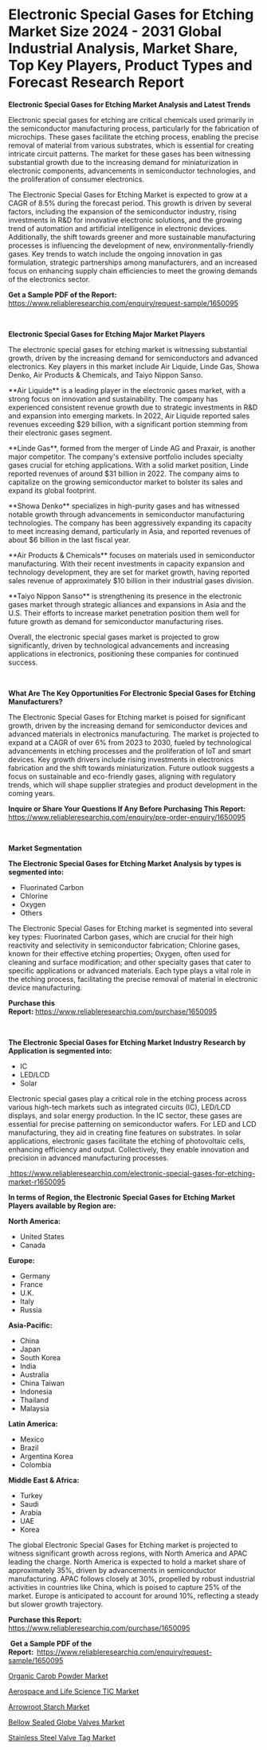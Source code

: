 <p><h1>Electronic Special Gases for Etching Market Size 2024 - 2031 Global Industrial Analysis, Market Share, Top Key Players, Product Types and Forecast Research Report</h1></p><p><strong>Electronic Special Gases for Etching Market Analysis and Latest Trends</strong></p>
<p><p>Electronic special gases for etching are critical chemicals used primarily in the semiconductor manufacturing process, particularly for the fabrication of microchips. These gases facilitate the etching process, enabling the precise removal of material from various substrates, which is essential for creating intricate circuit patterns. The market for these gases has been witnessing substantial growth due to the increasing demand for miniaturization in electronic components, advancements in semiconductor technologies, and the proliferation of consumer electronics.</p><p>The Electronic Special Gases for Etching Market is expected to grow at a CAGR of 8.5% during the forecast period. This growth is driven by several factors, including the expansion of the semiconductor industry, rising investments in R&D for innovative electronic solutions, and the growing trend of automation and artificial intelligence in electronic devices. Additionally, the shift towards greener and more sustainable manufacturing processes is influencing the development of new, environmentally-friendly gases. Key trends to watch include the ongoing innovation in gas formulation, strategic partnerships among manufacturers, and an increased focus on enhancing supply chain efficiencies to meet the growing demands of the electronics sector.</p></p>
<p><strong>Get a Sample PDF of the Report:&nbsp;</strong> <a href="https://www.reliableresearchiq.com/enquiry/request-sample/1650095?utm_campaign=1087&utm_medium=2&utm_source=Github&utm_content=ia&utm_term=27122024&utm_id=electronic-special-gases-for-etching">https://www.reliableresearchiq.com/enquiry/request-sample/1650095</a></p>
<p>&nbsp;</p>
<p><strong>Electronic Special Gases for Etching Major Market Players</strong></p>
<p><p>The electronic special gases for etching market is witnessing substantial growth, driven by the increasing demand for semiconductors and advanced electronics. Key players in this market include Air Liquide, Linde Gas, Showa Denko, Air Products & Chemicals, and Taiyo Nippon Sanso.</p><p>**Air Liquide** is a leading player in the electronic gases market, with a strong focus on innovation and sustainability. The company has experienced consistent revenue growth due to strategic investments in R&D and expansion into emerging markets. In 2022, Air Liquide reported sales revenues exceeding $29 billion, with a significant portion stemming from their electronic gases segment.</p><p>**Linde Gas**, formed from the merger of Linde AG and Praxair, is another major competitor. The company's extensive portfolio includes specialty gases crucial for etching applications. With a solid market position, Linde reported revenues of around $31 billion in 2022. The company aims to capitalize on the growing semiconductor market to bolster its sales and expand its global footprint.</p><p>**Showa Denko** specializes in high-purity gases and has witnessed notable growth through advancements in semiconductor manufacturing technologies. The company has been aggressively expanding its capacity to meet increasing demand, particularly in Asia, and reported revenues of about $6 billion in the last fiscal year.</p><p>**Air Products & Chemicals** focuses on materials used in semiconductor manufacturing. With their recent investments in capacity expansion and technology development, they are set for market growth, having reported sales revenue of approximately $10 billion in their industrial gases division.</p><p>**Taiyo Nippon Sanso** is strengthening its presence in the electronic gases market through strategic alliances and expansions in Asia and the U.S. Their efforts to increase market penetration position them well for future growth as demand for semiconductor manufacturing rises.</p><p>Overall, the electronic special gases market is projected to grow significantly, driven by technological advancements and increasing applications in electronics, positioning these companies for continued success.</p></p>
<p>&nbsp;</p>
<p><strong>What Are The Key Opportunities For Electronic Special Gases for Etching Manufacturers?</strong></p>
<p><p>The Electronic Special Gases for Etching market is poised for significant growth, driven by the increasing demand for semiconductor devices and advanced materials in electronics manufacturing. The market is projected to expand at a CAGR of over 6% from 2023 to 2030, fueled by technological advancements in etching processes and the proliferation of IoT and smart devices. Key growth drivers include rising investments in electronics fabrication and the shift towards miniaturization. Future outlook suggests a focus on sustainable and eco-friendly gases, aligning with regulatory trends, which will shape supplier strategies and product development in the coming years.</p></p>
<p><strong>Inquire or Share Your Questions If Any Before Purchasing This Report:</strong> <a href="https://www.reliableresearchiq.com/enquiry/pre-order-enquiry/1650095?utm_campaign=1087&utm_medium=2&utm_source=Github&utm_content=ia&utm_term=27122024&utm_id=electronic-special-gases-for-etching">https://www.reliableresearchiq.com/enquiry/pre-order-enquiry/1650095</a></p>
<p>&nbsp;</p>
<p><strong>Market Segmentation</strong></p>
<p><strong>The Electronic Special Gases for Etching Market Analysis by types is segmented into:</strong></p>
<p><ul><li>Fluorinated Carbon</li><li>Chlorine</li><li>Oxygen</li><li>Others</li></ul></p>
<p><p>The Electronic Special Gases for Etching market is segmented into several key types: Fluorinated Carbon gases, which are crucial for their high reactivity and selectivity in semiconductor fabrication; Chlorine gases, known for their effective etching properties; Oxygen, often used for cleaning and surface modification; and other specialty gases that cater to specific applications or advanced materials. Each type plays a vital role in the etching process, facilitating the precise removal of material in electronic device manufacturing.</p></p>
<p><strong>Purchase this Report:&nbsp;</strong><a href="https://www.reliableresearchiq.com/purchase/1650095?utm_campaign=1087&utm_medium=2&utm_source=Github&utm_content=ia&utm_term=27122024&utm_id=electronic-special-gases-for-etching">https://www.reliableresearchiq.com/purchase/1650095</a></p>
<p>&nbsp;</p>
<p><strong>The Electronic Special Gases for Etching Market Industry Research by Application is segmented into:</strong></p>
<p><ul><li>IC</li><li>LED/LCD</li><li>Solar</li></ul></p>
<p><p>Electronic special gases play a critical role in the etching process across various high-tech markets such as integrated circuits (IC), LED/LCD displays, and solar energy production. In the IC sector, these gases are essential for precise patterning on semiconductor wafers. For LED and LCD manufacturing, they aid in creating fine features on substrates. In solar applications, electronic gases facilitate the etching of photovoltaic cells, enhancing efficiency and output. Collectively, they enable innovation and precision in advanced manufacturing processes.</p></p>
<p><a href="https://www.reliableresearchiq.com/electronic-special-gases-for-etching-market-r1650095?utm_campaign=1087&utm_medium=2&utm_source=Github&utm_content=ia&utm_term=27122024&utm_id=electronic-special-gases-for-etching">&nbsp;https://www.reliableresearchiq.com/electronic-special-gases-for-etching-market-r1650095</a></p>
<p><strong>In terms of Region, the Electronic Special Gases for Etching Market Players available by Region are:</strong></p>
<p>
    <p> <strong> North America: </strong>
        <ul>
            <li>United States</li>
            <li>Canada</li>
        </ul>
        </p> 
    <p> <strong> Europe: </strong>
        <ul>
            <li>Germany</li>
            <li>France</li>
            <li>U.K.</li>
            <li>Italy</li>
            <li>Russia</li>
        </ul>
        </p> 
    <p> <strong> Asia-Pacific: </strong>
        <ul>
            <li>China</li>
            <li>Japan</li>
            <li>South Korea</li>
            <li>India</li>
            <li>Australia</li>
            <li>China Taiwan</li>
            <li>Indonesia</li>
            <li>Thailand</li>
            <li>Malaysia</li>
        </ul>
        </p> 
    <p> <strong> Latin America: </strong>
        <ul>
            <li>Mexico</li>
            <li>Brazil</li>
            <li>Argentina Korea</li>
            <li>Colombia</li>
        </ul>
        </p> 
    <p> <strong> Middle East & Africa: </strong>
        <ul>
            <li>Turkey</li>
            <li>Saudi</li>
            <li>Arabia</li>
            <li>UAE</li>
            <li>Korea</li>
        </ul>
    </p>
    </p>
<p><p>The global Electronic Special Gases for Etching market is projected to witness significant growth across regions, with North America and APAC leading the charge. North America is expected to hold a market share of approximately 35%, driven by advancements in semiconductor manufacturing. APAC follows closely at 30%, propelled by robust industrial activities in countries like China, which is poised to capture 25% of the market. Europe is anticipated to account for around 10%, reflecting a steady but slower growth trajectory.</p></p>
<p><strong>Purchase this Report: </strong><a href="https://www.reliableresearchiq.com/purchase/1650095?utm_campaign=1087&utm_medium=2&utm_source=Github&utm_content=ia&utm_term=27122024&utm_id=electronic-special-gases-for-etching">https://www.reliableresearchiq.com/purchase/1650095</a></p>
<p>&nbsp;<strong>Get a Sample PDF of the Report:&nbsp;&nbsp;</strong><a href="https://www.reliableresearchiq.com/enquiry/request-sample/1650095?utm_campaign=1087&utm_medium=2&utm_source=Github&utm_content=ia&utm_term=27122024&utm_id=electronic-special-gases-for-etching">https://www.reliableresearchiq.com/enquiry/request-sample/1650095</a></p>
<p><strong></strong></p>
<p><p><a href="https://www.linkedin.com/pulse/how-organic-carob-powder-market-expanding-forecasted-103-ic7ge?utm_campaign=1087&utm_medium=2&utm_source=Github&utm_content=ia&utm_term=27122024&utm_id=electronic-special-gases-for-etching">Organic Carob Powder Market</a></p><p><a href="https://github.com/ulyssacrayne00231/Market-Research-Report-List-1/blob/main/aerospace-and-life-science-tic-market.md?utm_campaign=1087&utm_medium=2&utm_source=Github&utm_content=ia&utm_term=27122024&utm_id=electronic-special-gases-for-etching">Aerospace and Life Science TIC Market</a></p><p><a href="https://www.linkedin.com/pulse/projected-market-revenue-arrowroot-starch-89-cagr-from-sc2ke?utm_campaign=1087&utm_medium=2&utm_source=Github&utm_content=ia&utm_term=27122024&utm_id=electronic-special-gases-for-etching">Arrowroot Starch Market</a></p><p><a href="https://www.linkedin.com/pulse/historical-trends-future-projections-bellow-sealed-globe-valves-q0dzf?utm_campaign=1087&utm_medium=2&utm_source=Github&utm_content=ia&utm_term=27122024&utm_id=electronic-special-gases-for-etching">Bellow Sealed Globe Valves Market</a></p><p><a href="https://github.com/danikabiele541/Market-Research-Report-List-1/blob/main/stainless-steel-valve-tag-market.md?utm_campaign=1087&utm_medium=2&utm_source=Github&utm_content=ia&utm_term=27122024&utm_id=electronic-special-gases-for-etching">Stainless Steel Valve Tag Market</a></p></p>